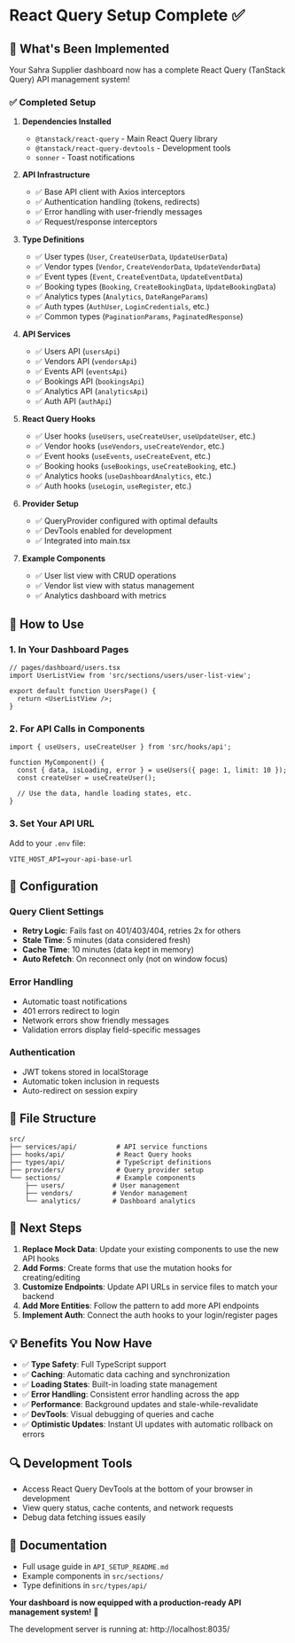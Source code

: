 # React Query Setup Complete ✅

## 🎉 What's Been Implemented

Your Sahra Supplier dashboard now has a complete React Query (TanStack Query) API management system!

### ✅ Completed Setup

1. **Dependencies Installed**

   - `@tanstack/react-query` - Main React Query library
   - `@tanstack/react-query-devtools` - Development tools
   - `sonner` - Toast notifications

2. **API Infrastructure**

   - ✅ Base API client with Axios interceptors
   - ✅ Authentication handling (tokens, redirects)
   - ✅ Error handling with user-friendly messages
   - ✅ Request/response interceptors

3. **Type Definitions**

   - ✅ User types (`User`, `CreateUserData`, `UpdateUserData`)
   - ✅ Vendor types (`Vendor`, `CreateVendorData`, `UpdateVendorData`)
   - ✅ Event types (`Event`, `CreateEventData`, `UpdateEventData`)
   - ✅ Booking types (`Booking`, `CreateBookingData`, `UpdateBookingData`)
   - ✅ Analytics types (`Analytics`, `DateRangeParams`)
   - ✅ Auth types (`AuthUser`, `LoginCredentials`, etc.)
   - ✅ Common types (`PaginationParams`, `PaginatedResponse`)

4. **API Services**

   - ✅ Users API (`usersApi`)
   - ✅ Vendors API (`vendorsApi`)
   - ✅ Events API (`eventsApi`)
   - ✅ Bookings API (`bookingsApi`)
   - ✅ Analytics API (`analyticsApi`)
   - ✅ Auth API (`authApi`)

5. **React Query Hooks**

   - ✅ User hooks (`useUsers`, `useCreateUser`, `useUpdateUser`, etc.)
   - ✅ Vendor hooks (`useVendors`, `useCreateVendor`, etc.)
   - ✅ Event hooks (`useEvents`, `useCreateEvent`, etc.)
   - ✅ Booking hooks (`useBookings`, `useCreateBooking`, etc.)
   - ✅ Analytics hooks (`useDashboardAnalytics`, etc.)
   - ✅ Auth hooks (`useLogin`, `useRegister`, etc.)

6. **Provider Setup**

   - ✅ QueryProvider configured with optimal defaults
   - ✅ DevTools enabled for development
   - ✅ Integrated into main.tsx

7. **Example Components**
   - ✅ User list view with CRUD operations
   - ✅ Vendor list view with status management
   - ✅ Analytics dashboard with metrics

## 🚀 How to Use

### 1. In Your Dashboard Pages

```tsx
// pages/dashboard/users.tsx
import UserListView from 'src/sections/users/user-list-view';

export default function UsersPage() {
  return <UserListView />;
}
```

### 2. For API Calls in Components

```tsx
import { useUsers, useCreateUser } from 'src/hooks/api';

function MyComponent() {
  const { data, isLoading, error } = useUsers({ page: 1, limit: 10 });
  const createUser = useCreateUser();

  // Use the data, handle loading states, etc.
}
```

### 3. Set Your API URL

Add to your `.env` file:

```
VITE_HOST_API=your-api-base-url
```

## 🔧 Configuration

### Query Client Settings

- **Retry Logic**: Fails fast on 401/403/404, retries 2x for others
- **Stale Time**: 5 minutes (data considered fresh)
- **Cache Time**: 10 minutes (data kept in memory)
- **Auto Refetch**: On reconnect only (not on window focus)

### Error Handling

- Automatic toast notifications
- 401 errors redirect to login
- Network errors show friendly messages
- Validation errors display field-specific messages

### Authentication

- JWT tokens stored in localStorage
- Automatic token inclusion in requests
- Auto-redirect on session expiry

## 📁 File Structure

```
src/
├── services/api/          # API service functions
├── hooks/api/             # React Query hooks
├── types/api/             # TypeScript definitions
├── providers/             # Query provider setup
└── sections/              # Example components
    ├── users/            # User management
    ├── vendors/          # Vendor management
    └── analytics/        # Dashboard analytics
```

## 🎯 Next Steps

1. **Replace Mock Data**: Update your existing components to use the new API hooks
2. **Add Forms**: Create forms that use the mutation hooks for creating/editing
3. **Customize Endpoints**: Update API URLs in service files to match your backend
4. **Add More Entities**: Follow the pattern to add more API endpoints
5. **Implement Auth**: Connect the auth hooks to your login/register pages

## 💡 Benefits You Now Have

- ✅ **Type Safety**: Full TypeScript support
- ✅ **Caching**: Automatic data caching and synchronization
- ✅ **Loading States**: Built-in loading state management
- ✅ **Error Handling**: Consistent error handling across the app
- ✅ **Performance**: Background updates and stale-while-revalidate
- ✅ **DevTools**: Visual debugging of queries and cache
- ✅ **Optimistic Updates**: Instant UI updates with automatic rollback on errors

## 🔍 Development Tools

- Access React Query DevTools at the bottom of your browser in development
- View query status, cache contents, and network requests
- Debug data fetching issues easily

## 📖 Documentation

- Full usage guide in `API_SETUP_README.md`
- Example components in `src/sections/`
- Type definitions in `src/types/api/`

**Your dashboard is now equipped with a production-ready API management system!** 🎉

The development server is running at: http://localhost:8035/

